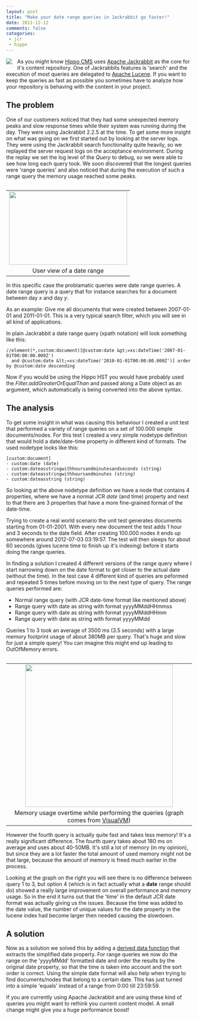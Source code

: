 ```yaml
---
layout: post
title: "Make your date range queries in Jackrabbit go faster!"
date: 2011-12-12
comments: false
categories:
 - jcr
 - hippo
---
```



<div class="separator" style="clear: both; text-align: center;"><a href="http://3.bp.blogspot.com/-l8SjlzLi76c/Ttjwm2naNeI/AAAAAAAAAg0/9RuEKVqgL1o/s1600/jlogo64_med.png" imageanchor="1" style="clear: left; float: left; margin-bottom: 1em; margin-right: 1em;"><img border="0" src="http://3.bp.blogspot.com/-l8SjlzLi76c/Ttjwm2naNeI/AAAAAAAAAg0/9RuEKVqgL1o/s1600/jlogo64_med.png" /></a></div>
As you might know <a href="http://www.onehippo.org/" target="_blank">Hippo CMS</a> uses <a href="http://jackrabbit.apache.org/" target="_blank">Apache Jackrabbit</a> as the core for it's content repository. One of Jackrabbits features is 'search' and the execution of most queries are delegated to <a href="http://lucene.apache.org/" target="_blank">Apache Lucene</a>. If you want to keep the queries as fast as possible you sometimes have to analyze how your repository is behaving with the content in your project.

## The problem

One of our customers noticed that they had some unexpected memory peaks and slow response times while their system was running during the day. They were using Jackrabbit  2.2.5 at the time. To get some more insight on what was going on we first started out by looking at the server logs. They were using the Jackrabbit search functionality quite heavily, so we replayed the server request logs on the acceptance environment. During the replay we set the log level of the <i>Query</i> to debug, so we were able to see how long each query took. We soon discovered that the longest queries were 'range queries' and also noticed that during the execution of such a range query the memory usage reached some peaks.

<table cellpadding="0" cellspacing="0" class="tr-caption-container" style="float: right; margin-left: 1em; text-align: right;"><tbody><tr><td style="text-align: center;"><a href="http://2.bp.blogspot.com/-sTjk46P6Duw/Tt6YEJM1QdI/AAAAAAAAAg8/SVux1MAjRzw/s1600/CapturFiles-201112340_2312.png" imageanchor="1" style="clear: right; margin-bottom: 1em; margin-left: auto; margin-right: auto;"><img border="0" height="198" src="http://2.bp.blogspot.com/-sTjk46P6Duw/Tt6YEJM1QdI/AAAAAAAAAg8/SVux1MAjRzw/s320/CapturFiles-201112340_2312.png" width="320" /></a></td></tr><tr><td class="tr-caption" style="text-align: center;">User view of a date range</td></tr></tbody></table>In this specific case the problamatic queries were date range queries. A date range query is a query that for instance searches for a document between day <i>x</i> and day <i>y</i>.

As an example: Give me all documents that were created between 2007-01-01 and 2011-01-01. This is a very typical search filter, which you will see in all kind of applications.

In plain Jackrabbit a date range query (xpath notation) will look something like this:

```
//element(*,custom:document)[@custom:date &gt;=xs:dateTime('2007-01-01T00:00:00.000Z')
  and @custom:date &lt;=xs:dateTime('2010-01-01T00:00:00.000Z')] order by @custom:date descending
```

Now if you would be using the Hippo HST you would have probably used the <i>Filter.addGreaterOrEqualThan</i> and passed along a Date object as an argument, which automatically is being converted into the above syntax.

## The analysis

To get some insight in what was causing this behaviour I created a unit test that performed a variety of range queries on a set of 100.000 simple documents/nodes. For this test I created a very simple nodetype definition that would hold a date/date-time property in different kind of formats. The used nodetype looks like this:

```
[custom:document]
- custom:date (date)
- custom:dateasstringwithhoursandminutesandseconds (string)
- custom:dateasstringwithhoursandminutes (string)
- custom:dateasstring (string)
```

So looking at the above nodetype definition we have a node that contains 4 properties, where we have a normal JCR <i>date</i> (and time) property and next to that there are 3 properties that have a more fine-grained format of the date-time.

Trying to create a real world scenario the unit test generates documents starting from 01-01-2001. With every new document the test adds 1 hour and 3 seconds to the date field. After creating 100.000 nodes it ends up somewhere around 2012-07-03 03:19:57. The test will then sleeps for about 60 seconds (gives lucene time to finish up it's indexing) before it starts doing the range queries.

In finding a solution I created 4 different versions of the range query where I start narrowing down on the date format to get closer to the actual date (without the time). In the test case 4 different kind of queries are peformed and repeated 5 times before moving on to the next type of query. The range queries performed are:
+ Normal range query (with JCR date-time format like mentioned above)
+ Range query with date as string with format yyyyMMddHHmmss
+ Range query with date as string with format yyyyMMddHHmm
+ Range query with date as string with format yyyyMMdd

Queries 1 to 3 took an average of 3500 ms (3.5 seconds) with a large memory footprint usage of about 380MB per query. That's huge and slow for just a simple query! You can imagine this might end up leading to OutOfMemory errors.

<table cellpadding="0" cellspacing="0" class="tr-caption-container" style="float: right; margin-left: 1em; text-align: right;"><tbody><tr><td style="text-align: center;"><a href="http://2.bp.blogspot.com/-wkDq_mi85BI/Tta66ZH34DI/AAAAAAAAAgk/GlmawYbh174/s1600/heap.png" imageanchor="1" style="clear: right; margin-bottom: 1em; margin-left: auto; margin-right: auto;"><img border="0" height="385" src="http://2.bp.blogspot.com/-wkDq_mi85BI/Tta66ZH34DI/AAAAAAAAAgk/GlmawYbh174/s400/heap.png" width="400" /></a></td></tr><tr><td class="tr-caption" style="text-align: center;">Memory usage overtime while performing the queries (graph comes from <a href="http://visualvm.java.net/" target="_blank">VisualVM</a>)</td></tr></tbody></table>

However the fourth query is actually quite fast and takes less memory! It's a really significant difference. The fourth query takes about 180 ms on average and uses about 40-50MB. It's still a lot of memory (in my opinion), but since they are a lot faster the total amount of used memory might not be that large, because the amount of memory is freed much earlier in the process.

Looking at the graph on the right you will see there is no difference between query 1 to 3, but option 4 (which is in fact actually what a <b>date</b> range  should do) showed a really large improvement on overall performance and  memory usage. So in the end it turns out that the 'time' in the default  JCR date format was actually giving us the issues. Because the time was added to the date value, the number of unique values for the date property in the lucene index had become larger then needed causing the slowdown.<br />

## A solution

Now as a solution we solved this by adding a <a href="http://www.onehippo.org/cms7/documentation/development/content+repository/jcr/reference/derived_data.html" target="_blank">derived data function</a> that extracts the simplified date property. For range queries we now do the range on the 'yyyyMMdd' formatted date and order the results by the original date property, so that the time is taken into account and the sort order is correct. Using the simple date format will also help when trying to find documents/nodes that belong to a certain date. This has just turned into a simple 'equals' instead of a range from 0:00 till 23:59:59.

If you are currently using Apache Jackrabbit and are using these kind of queries you might want to rethink you current content model. A small change might give you a huge performance boost!
